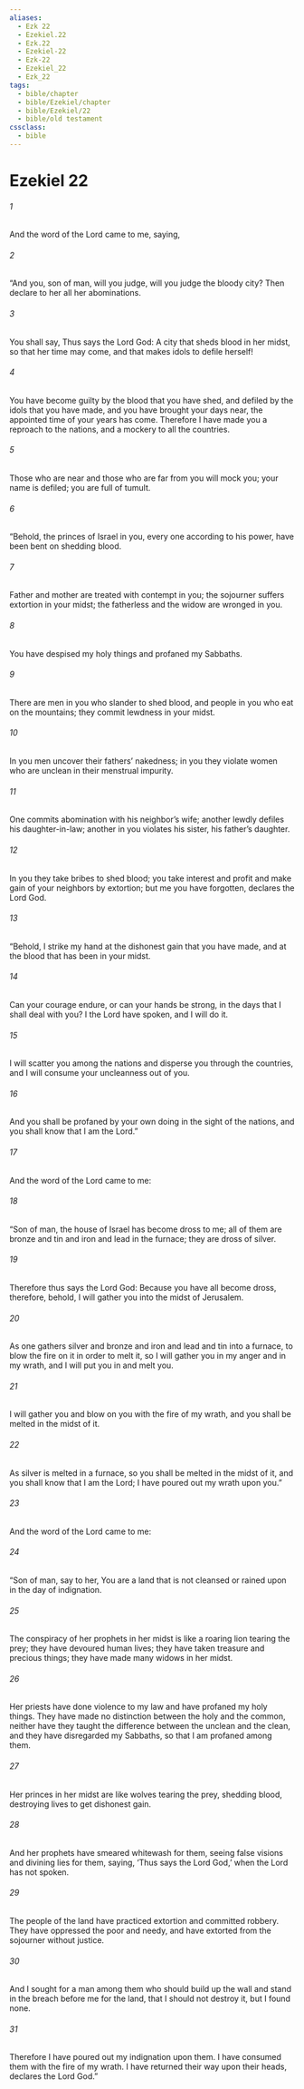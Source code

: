 ```yaml
---
aliases:
  - Ezk 22
  - Ezekiel.22
  - Ezk.22
  - Ezekiel-22
  - Ezk-22
  - Ezekiel_22
  - Ezk_22
tags:
  - bible/chapter
  - bible/Ezekiel/chapter
  - bible/Ezekiel/22
  - bible/old testament
cssclass:
  - bible
---
```


# Ezekiel 22

###### 1
And the word of the Lord came to me, saying,
###### 2
“And you, son of man, will you judge, will you judge the bloody city? Then declare to her all her abominations.
###### 3
You shall say, Thus says the Lord God: A city that sheds blood in her midst, so that her time may come, and that makes idols to defile herself!
###### 4
You have become guilty by the blood that you have shed, and defiled by the idols that you have made, and you have brought your days near, the appointed time of your years has come. Therefore I have made you a reproach to the nations, and a mockery to all the countries.
###### 5
Those who are near and those who are far from you will mock you; your name is defiled; you are full of tumult.
###### 6
“Behold, the princes of Israel in you, every one according to his power, have been bent on shedding blood.
###### 7
Father and mother are treated with contempt in you; the sojourner suffers extortion in your midst; the fatherless and the widow are wronged in you.
###### 8
You have despised my holy things and profaned my Sabbaths.
###### 9
There are men in you who slander to shed blood, and people in you who eat on the mountains; they commit lewdness in your midst.
###### 10
In you men uncover their fathers’ nakedness; in you they violate women who are unclean in their menstrual impurity.
###### 11
One commits abomination with his neighbor’s wife; another lewdly defiles his daughter-in-law; another in you violates his sister, his father’s daughter.
###### 12
In you they take bribes to shed blood; you take interest and profit and make gain of your neighbors by extortion; but me you have forgotten, declares the Lord God.
###### 13
“Behold, I strike my hand at the dishonest gain that you have made, and at the blood that has been in your midst.
###### 14
Can your courage endure, or can your hands be strong, in the days that I shall deal with you? I the Lord have spoken, and I will do it.
###### 15
I will scatter you among the nations and disperse you through the countries, and I will consume your uncleanness out of you.
###### 16
And you shall be profaned by your own doing in the sight of the nations, and you shall know that I am the Lord.”
###### 17
And the word of the Lord came to me:
###### 18
“Son of man, the house of Israel has become dross to me; all of them are bronze and tin and iron and lead in the furnace; they are dross of silver.
###### 19
Therefore thus says the Lord God: Because you have all become dross, therefore, behold, I will gather you into the midst of Jerusalem.
###### 20
As one gathers silver and bronze and iron and lead and tin into a furnace, to blow the fire on it in order to melt it, so I will gather you in my anger and in my wrath, and I will put you in and melt you.
###### 21
I will gather you and blow on you with the fire of my wrath, and you shall be melted in the midst of it.
###### 22
As silver is melted in a furnace, so you shall be melted in the midst of it, and you shall know that I am the Lord; I have poured out my wrath upon you.”
###### 23
And the word of the Lord came to me:
###### 24
“Son of man, say to her, You are a land that is not cleansed or rained upon in the day of indignation.
###### 25
The conspiracy of her prophets in her midst is like a roaring lion tearing the prey; they have devoured human lives; they have taken treasure and precious things; they have made many widows in her midst.
###### 26
Her priests have done violence to my law and have profaned my holy things. They have made no distinction between the holy and the common, neither have they taught the difference between the unclean and the clean, and they have disregarded my Sabbaths, so that I am profaned among them.
###### 27
Her princes in her midst are like wolves tearing the prey, shedding blood, destroying lives to get dishonest gain.
###### 28
And her prophets have smeared whitewash for them, seeing false visions and divining lies for them, saying, ‘Thus says the Lord God,’ when the Lord has not spoken.
###### 29
The people of the land have practiced extortion and committed robbery. They have oppressed the poor and needy, and have extorted from the sojourner without justice.
###### 30
And I sought for a man among them who should build up the wall and stand in the breach before me for the land, that I should not destroy it, but I found none.
###### 31
Therefore I have poured out my indignation upon them. I have consumed them with the fire of my wrath. I have returned their way upon their heads, declares the Lord God.”


